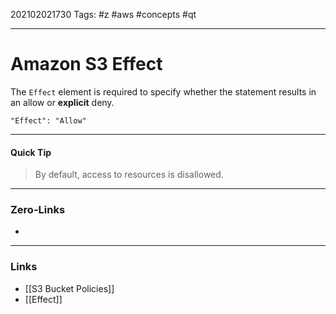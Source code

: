 202102021730
Tags: #z #aws #concepts #qt 

---
# Amazon S3 Effect

The ```Effect``` element is required to specify whether the statement results in an allow or **explicit** deny.

	"Effect": "Allow"

---

#### Quick Tip

> By default, access to resources is disallowed.

---
### Zero-Links
- 
---
### Links
- [[S3 Bucket Policies]]
- [[Effect]]